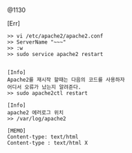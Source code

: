 @1130

[Err]
~~~using 127.0.1.1 set the 'ServerName' directive globally to suppress this message
>> vi /etc/apache2/apache2.conf
>> ServerName "~~~"
>> :w
>> sudo service apache2 restart


[Info]
Apache2를 재시작 할때는 다음의 코드를 사용하자
어디서 오류가 났는지 알려준다.
>> sudo apache2ctl restart

[Info]
apache2 에러로그 위치
>> /var/log/apache2

[MEMO]
Content-type: text/html
Content-type : text/html X




